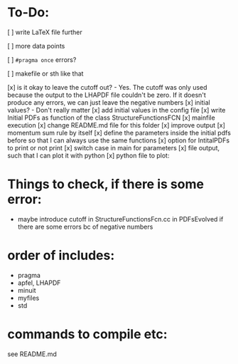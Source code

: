 
# To-Do:
[ ] write LaTeX file further

[ ] more data points

[ ] `#pragma once` errors?

[ ] makefile or sth like that


[x] is it okay to leave the cutoff out? - Yes. The cutoff was only used because the output to the LHAPDF file couldn't be zero. If it doesn't produce any errors, we can just leave the negative numbers
[x] initial values? - Don't really matter
[x] add initial values in the config file
[x] write Initial PDFs as function of the class StructureFunctionsFCN
[x] mainfile execution
[x] change README.md file for this folder 
[x] improve output
[x] momentum sum rule by itself
[x] define the parameters inside the initial pdfs before so that I can always use the same functions
[x] option for IntitalPDFs to print or not print
[x] switch case in main for parameters
[x] file output, such that I can plot it with python
[x] python file to plot:


# Things to check, if there is some error:
- maybe introduce cutoff in StructureFunctionsFcn.cc in PDFsEvolved if there are some errors bc of negative numbers

# order of includes:
- pragma
- apfel, LHAPDF
- minuit
- myfiles
- std
	

# commands to compile etc:
see README.md